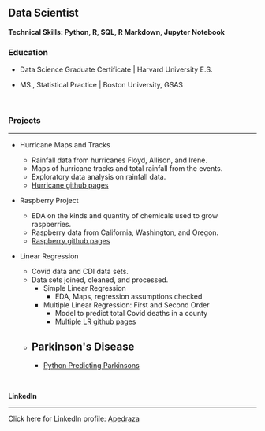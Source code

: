 ## Data Scientist
**Technical Skills: Python, R, SQL, R Markdown, Jupyter Notebook**

### Education

+ Data Science Graduate Certificate  |  Harvard University E.S.

+  MS., Statistical Practice   |   Boston University, GSAS

<br/>

### Projects
<hr>

  + Hurricane Maps and Tracks
      -  Rainfall data from hurricanes Floyd, Allison, and Irene.
      -  Maps of hurricane tracks and total rainfall from the events.
      -  Exploratory data analysis on rainfall data.
      - [Hurricane github pages](https://ampedraza.github.io/Hurricane-Maps-and-Tracks/)

  + Raspberry Project
    - EDA on the kinds and quantity of chemicals used to grow raspberries.
    - Raspberry data from California, Washington, and Oregon.
    - [Raspberry github pages](https://ampedraza.github.io/Raspberry/)
    
  + Linear Regression
    - Covid data and CDI data sets.
    - Data sets joined, cleaned, and processed.
      + Simple Linear Regression
        - EDA, Maps, regression assumptions checked
      + Multiple Linear Regression: First and Second Order
        - Model to predict total Covid deaths in a county
        - [Multiple LR github pages](https://ampedraza.github.io/Raspberry/)
       
    + Parkinson's Disease
      - 
      - [Python Predicting Parkinsons](https://github.com/ampedraza/Python-Predicting-Parkinsons/tree/main)
        
  <br/>
  
  **LinkedIn**
<hr>

  Click here for LinkedIn profile: [Apedraza](www.linkedin.com/in/alison-pedraza)

